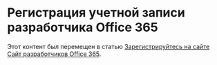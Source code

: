 
# Регистрация учетной записи разработчика Office 365

Этот контент был перемещен в статью  [Зарегистрируйтесь на сайте Сайт разработчиков Office 365](set-up-a-development-environment-for-sharepoint-add-ins-on-office-365.md#o365_signup).





